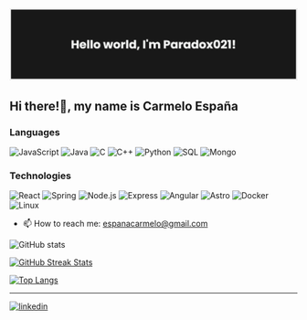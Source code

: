 

![I am Software developer](images/banner.png)

## Hi there!👋, my name is Carmelo España

### Languages


![JavaScript](https://img.shields.io/badge/-JavaScript-000?&logo=JavaScript)
![Java](https://img.shields.io/badge/-Java-000?logo=Java)
![C](https://img.shields.io/badge/-C-000?&logo=C)
![C++](https://img.shields.io/badge/-C++-000?&logo=c%2b%2b&logoColor=00599C)
![Python](https://img.shields.io/badge/-Python-000?&logo=Python)
![SQL](https://img.shields.io/badge/-SQL-000?&logo=MySQL)
![Mongo](https://img.shields.io/badge/-MongoDB-000?logo=mongodb)

### Technologies

![React](https://img.shields.io/badge/-React-000?&logo=React)
![Spring](https://img.shields.io/badge/-Spring-000?&logo=Spring)
![Node.js](https://img.shields.io/badge/-Node.js-000?&logo=node.js)
![Express](https://img.shields.io/badge/-Express-000?&logo=express)
![Angular](https://img.shields.io/badge/-Angular-000?&logo=Angular)
![Astro](https://img.shields.io/badge/-Astro-000?&logo=astro)
![Docker](https://img.shields.io/badge/-Docker-000?&logo=Docker)
![Linux](https://img.shields.io/badge/-Linux-000?&logo=Linux)


- 📫 How to reach me: espanacarmelo@gmail.com 

![GitHub stats](https://github-readme-stats.vercel.app/api?username=Paradox021&theme=dark&show_icons=true)  

[![GitHub Streak Stats](https://streak-stats.demolab.com?user=Paradox021&theme=dark&date_format=j%20M%5B%20Y%5D)](https://git.io/streak-stats)

[![Top Langs](https://github-readme-stats.vercel.app/api/top-langs/?username=Paradox021&theme=dark)](https://github.com/anuraghazra/github-readme-stats)

-------
[<img src='https://cdn.jsdelivr.net/npm/simple-icons@3.0.1/icons/linkedin.svg' alt='linkedin' height='40'>](https://www.linkedin.com/in/carmelo-espana-torrez//)  
